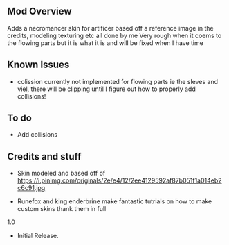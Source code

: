 ## Mod Overview
Adds a necromancer skin for artificer based off a reference image in the credits, modeling texturing etc all done by me
Very rough when it coems to the flowing parts but it is what it is and will be fixed when I have time

## Known Issues
- colission currently not implemented for flowing parts ie the sleves and viel, there will be clipping until I figure out how to properly add collisions!

## To do
- Add collisions

## Credits and stuff
- Skin modeled and based off of https://i.pinimg.com/originals/2e/e4/12/2ee4129592af87b051f1a014eb2c6c91.jpg

- Runefox and king enderbrine make fantastic tutrials on how to make custom skins thank them in full

1.0
- Initial Release.